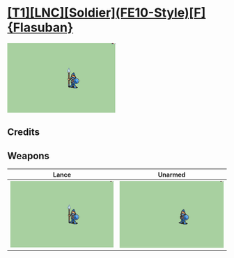 # [\[T1\]\[LNC\]\[Soldier\]\(FE10-Style\)\[F\]{Flasuban}](../%5BT1%5D%5BLNC%5D%5BSoldier%5D(FE10-Style)%5BF%5D%7BFlasuban%7D)

<img src="./2.%20Lance/Lance_000.png" alt="[T1][LNC][Soldier](FE10-Style)[F]{Flasuban} standing" />

## Credits



## Weapons


|Lance |Unarmed |
|  :---: | :---: |
| <img alt="Lance animation" src="./2.%20Lance/Lance.gif" /> | <img alt="Unarmed animation" src="./8.%20Unarmed/Unarmed.gif" /> |
